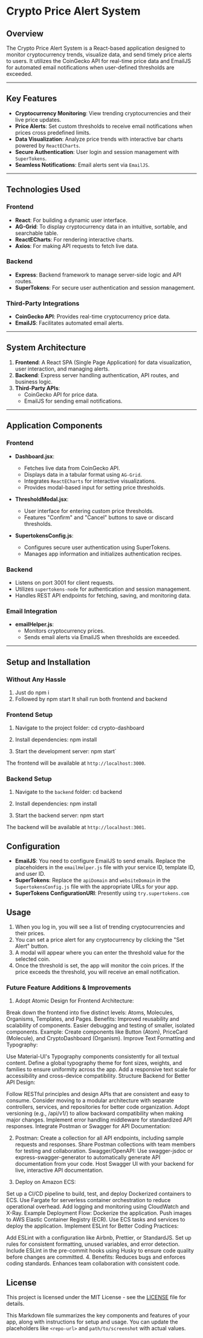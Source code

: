 # Crypto Price Alert System

## Overview

The Crypto Price Alert System is a React-based application designed to monitor cryptocurrency trends, visualize data, and send timely price alerts to users. It utilizes the CoinGecko API for real-time price data and EmailJS for automated email notifications when user-defined thresholds are exceeded.

---

## Key Features

- **Cryptocurrency Monitoring**: View trending cryptocurrencies and their live price updates.
- **Price Alerts**: Set custom thresholds to receive email notifications when prices cross predefined limits.
- **Data Visualization**: Analyze price trends with interactive bar charts powered by `ReactECharts`.
- **Secure Authentication**: User login and session management with `SuperTokens`.
- **Seamless Notifications**: Email alerts sent via `EmailJS`.

---

## Technologies Used

### Frontend
- **React**: For building a dynamic user interface.
- **AG-Grid**: To display cryptocurrency data in an intuitive, sortable, and searchable table.
- **ReactECharts**: For rendering interactive charts.
- **Axios**: For making API requests to fetch live data.

### Backend
- **Express**: Backend framework to manage server-side logic and API routes.
- **SuperTokens**: For secure user authentication and session management.

### Third-Party Integrations
- **CoinGecko API**: Provides real-time cryptocurrency price data.
- **EmailJS**: Facilitates automated email alerts.

---

## System Architecture

1. **Frontend**: A React SPA (Single Page Application) for data visualization, user interaction, and managing alerts.
2. **Backend**: Express server handling authentication, API routes, and business logic.
3. **Third-Party APIs**:
   - CoinGecko API for price data.
   - EmailJS for sending email notifications.

---

## Application Components

### Frontend
- **Dashboard.jsx**:
  - Fetches live data from CoinGecko API.
  - Displays data in a tabular format using `AG-Grid`.
  - Integrates `ReactECharts` for interactive visualizations.
  - Provides modal-based input for setting price thresholds.

- **ThresholdModal.jsx**:
  - User interface for entering custom price thresholds.
  - Features "Confirm" and "Cancel" buttons to save or discard thresholds.

- **SupertokensConfig.js**:
  - Configures secure user authentication using SuperTokens.
  - Manages app information and initializes authentication recipes.

### Backend
- Listens on port 3001 for client requests.
- Utilizes `supertokens-node` for authentication and session management.
- Handles REST API endpoints for fetching, saving, and monitoring data.

### Email Integration
- **emailHelper.js**:
  - Monitors cryptocurrency prices.
  - Sends email alerts via EmailJS when thresholds are exceeded.

---

## Setup and Installation

### Without Any Hassle
1. Just do 
npm i  
2. Followed by 
npm start 
It shall run both frontend and backend
### Frontend Setup

1. Navigate to the project folder:
cd crypto-dashboard

2. Install dependencies:
npm install

3. Start the development server:
npm start`

The frontend will be available at `http://localhost:3000`.

### Backend Setup

1. Navigate to the `backend` folder:
cd backend

2. Install dependencies:
npm install

3. Start the backend server:
npm start

The backend will be available at `http://localhost:3001`.

## Configuration

- **EmailJS**: You need to configure EmailJS to send emails. Replace the placeholders in the `emailHelper.js` file with your service ID, template ID, and user ID.
- **SuperTokens**: Replace the `apiDomain` and `websiteDomain` in the `SupertokensConfig.js` file with the appropriate URLs for your app.
- **SuperTokens ConfigurationURI**: Presently using `try.supertokens.com`

## Usage

1. When you log in, you will see a list of trending cryptocurrencies and their prices.
2. You can set a price alert for any cryptocurrency by clicking the "Set Alert" button.
3. A modal will appear where you can enter the threshold value for the selected coin.
4. Once the threshold is set, the app will monitor the coin prices. If the price exceeds the threshold, you will receive an email notification.

### Future Feature Additions & Improvements
1. Adopt Atomic Design for Frontend Architecture:

Break down the frontend into five distinct levels: Atoms, Molecules, Organisms, Templates, and Pages.
Benefits:
Improved reusability and scalability of components.
Easier debugging and testing of smaller, isolated components.
Example:
Create components like Button (Atom), PriceCard (Molecule), and CryptoDashboard (Organism).
Improve Text Formatting and Typography:

Use Material-UI's Typography components consistently for all textual content.
Define a global typography theme for font sizes, weights, and families to ensure uniformity across the app.
Add a responsive text scale for accessibility and cross-device compatibility.
Structure Backend for Better API Design:

Follow RESTful principles and design APIs that are consistent and easy to consume.
Consider moving to a modular architecture with separate controllers, services, and repositories for better code organization.
Adopt versioning (e.g., /api/v1/) to allow backward compatibility when making major changes.
Implement error handling middleware for standardized API responses.
Integrate Postman or Swagger for API Documentation:

2. Postman:
Create a collection for all API endpoints, including sample requests and responses.
Share Postman collections with team members for testing and collaboration.
Swagger/OpenAPI:
Use swagger-jsdoc or express-swagger-generator to automatically generate API documentation from your code.
Host Swagger UI with your backend for live, interactive API documentation.

3. Deploy on Amazon ECS:

Set up a CI/CD pipeline to build, test, and deploy Dockerized containers to ECS.
Use Fargate for serverless container orchestration to reduce operational overhead.
Add logging and monitoring using CloudWatch and X-Ray.
Example Deployment Flow:
Dockerize the application.
Push images to AWS Elastic Container Registry (ECR).
Use ECS tasks and services to deploy the application.
Implement ESLint for Better Coding Practices:

Add ESLint with a configuration like Airbnb, Prettier, or StandardJS.
Set up rules for consistent formatting, unused variables, and error detection.
Include ESLint in the pre-commit hooks using Husky to ensure code quality before changes are committed.
4. Benefits:
Reduces bugs and enforces coding standards.
Enhances team collaboration with consistent code.

## License

This project is licensed under the MIT License - see the [LICENSE](LICENSE) file for details.


This Markdown file summarizes the key components and features of your app, along with instructions for setup and usage. You can update the placeholders like `<repo-url>` and `path/to/screenshot` with actual values.

